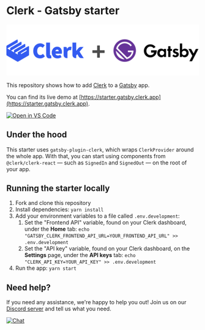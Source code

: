 # Clerk - Gatsby starter

<img src="./docs/logo.png" />

This repository shows how to add [Clerk](https://clerk.dev) to a [Gatsby](https://gatsbyjs.com/) app.

You can find its live demo at [https://starter.gatsby.clerk.app](https://starter.gatsby.clerk.app).

[![Open in VS Code](https://open.vscode.dev/badges/open-in-vscode.svg)](https://open.vscode.dev/clerkinc/clerk-gatsby-starter)

## Under the hood

This starter uses `gatsby-plugin-clerk`, which wraps `ClerkProvider` around the whole app. With that, you can start using components from `@clerk/clerk-react` — such as `SignedIn` and `SignedOut` — on the root of your app.

## Running the starter locally

1. Fork and clone this repository
2. Install dependencies: `yarn install`
3. Add your environment variables to a file called `.env.development`:
   1. Set the "Frontend API" variable, found on your Clerk dashboard, under the **Home** tab: `echo "GATSBY_CLERK_FRONTEND_API_URL=YOUR_FRONTEND_API_URL" >> .env.development`
   2. Set the "API key" variable, found on your Clerk dashboard, on the **Settings** page, under the **API keys** tab: `echo "CLERK_API_KEY=YOUR_API_KEY" >> .env.development`
4. Run the app: `yarn start`

## Need help?

If you need any assistance, we're happy to help you out! Join us on our [Discord server](https://discord.gg/YRHz4h4whV) and tell us what you need.

[![Chat](https://img.shields.io/badge/Discord-7289DA?style=for-the-badge&logo=discord&logoColor=white)](https://discord.gg/YRHz4h4whV)
